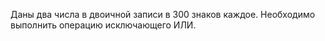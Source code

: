 Даны два числа в двоичной записи в 300 знаков каждое. Необходимо выполнить операцию исключающего ИЛИ.
